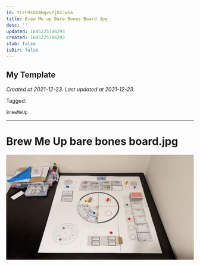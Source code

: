 ```yaml
---
id: YCrF9sOX4HqvvYjUzJwEa
title: Brew Me up Bare Bones Board Jpg
desc: ''
updated: 1645225706293
created: 1645225706293
stub: false
isDir: false
---
```

My Template
---

_Created at 2021-12-23._
_Last updated at 2021-12-23._



Tagged: 
```
BrewMeUp
```


---

# Brew Me Up bare bones board.jpg


![TMP.jpg](assets/PXL_20211223_192104486.jpg)

